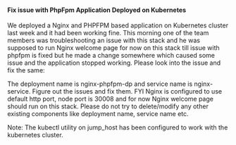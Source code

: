 #### Fix issue with PhpFpm Application Deployed on Kubernetes

We deployed a Nginx and PHPFPM based application on Kubernetes cluster last week and it had been working fine. This morning one of the team members was troubleshooting an issue with this stack and he was supposed to run Nginx welcome page for now on this stack till issue with phpfpm is fixed but he made a change somewhere which caused some issue and the application stopped working. Please look into the issue and fix the same:


The deployment name is nginx-phpfpm-dp and service name is nginx-service. Figure out the issues and fix them. FYI Nginx is configured to use default http port, node port is 30008 and for now Nginx welcome page should run on this stack. Please do not try to delete/modify any other existing components like deployment name, service name etc.

Note: The kubectl utility on jump_host has been configured to work with the kubernetes cluster.

